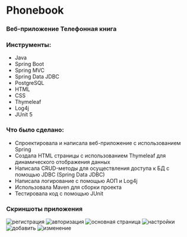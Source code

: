 # Phonebook 
### Веб-приложение Телефонная книга
### Инструменты:
* Java
* Spring Boot
* Spring MVC
* Spring Data JDBC
* PostgreSQL
* HTML
* CSS
* Thymeleaf
* Log4j
* JUnit 5
### Что было сделано:
* Спроектировала и написала веб-приложение с использованием Spring
* Создала HTML страницы с использованием Thymeleaf для
динамического отображения данных
* Написала CRUD-методы для осуществления доступа к БД с помощью
JDBC (Spring Data JDBC)
* Написала логирование с помощью АОП и Log4j
* Использовала Maven для сборки проекта
* Тестировала код с помощью JUnit
### Скриншоты приложения
![регистрация](https://user-images.githubusercontent.com/113788669/226177412-3136fefd-d49c-4439-9789-a9ba39bf3e4c.jpg)
![авторизация](https://user-images.githubusercontent.com/113788669/226177463-532218e5-8ab9-4784-a2c2-1410529b8cc5.jpg)
![основная страница](https://user-images.githubusercontent.com/113788669/226177472-694c0e08-99a2-455a-b4b8-023b1281d855.jpg)
![настройки](https://user-images.githubusercontent.com/113788669/226177490-fff53189-8258-4a36-85c9-3aeba17cfadd.jpg)
![добавить](https://user-images.githubusercontent.com/113788669/226177509-555f854d-b315-4519-b2f5-4d5ff9a5827c.jpg)
![изменение](https://user-images.githubusercontent.com/113788669/226177479-749b90e9-ceed-4019-bda8-38edadd14ea0.jpg)
